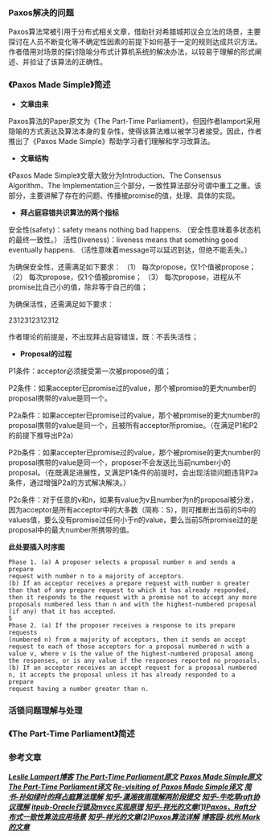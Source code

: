 ### Paxos解决的问题

Paxos算法常被引用于分布式相关文章，借助针对希腊城邦议会立法的场景，主要探讨在人员不断变化等不确定性因素的前提下如何基于一定的规则达成共识方法。作者借用对场景的探讨隐喻分布式计算机系统的解决办法，以较易于理解的形式阐述、并验证了该算法的正确性。

### 《Paxos Made Simple》简述

* **文章由来**

Paxos算法的Paper原文为《The Part-Time Parliament》，但因作者lamport采用隐喻的方式表达及算法本身的复杂性，使得该算法难以被学习者接受。因此，作者推出了《Paxos Made Simple》帮助学习者们理解和学习改算法。


* **文章结构**

《Paxos Made Simple》文章大致分为Introduction、The Consensus Algorithm、The Implementation三个部分，一致性算法部分可谓中重工之重。该部分，主要讲解了存在的问题、传播被promise的值，处理、具体的实现。


* **拜占庭容错共识算法的两个指标**

 安全性(safety)：safety means nothing bad happens.
（安全性意味着多状态机的最终一致性。）
 活性(liveness)：liveness means that something good eventually happens.
（活性意味着message可以延迟到达，但绝不能丢失。）


为确保安全性，还需满足如下要求：
（1） 每次propose，仅1个值被propose；
（2） 每次propose，仅1个值被promise；
（3） 每次propose，进程从不promise比自己小的值，除非等于自己的值；


为确保活性，还需满足如下要求：

2312312312312


作者理论的前提是，不出现拜占庭容错误，既：不丢失活性；

* **Proposal的过程**

P1条件：acceptor必须接受第一次被propose的值；

P2条件：如果accepter已promise过的value，那个被promise的更大number的proposal携带的value是同一个。

P2a条件：如果accepter已promise过的value，那个被promise的更大number的proposal携带的value是同一个，且被所有acceptor所promise。（在满足P1和P2的前提下推导出P2a）

P2b条件：如果accepter已promise过的value，那个被promise的更大number的proposal携带的value是同一个，proposer不会发送比当前number小的proposal。（在既满足进展性，又满足P1条件的前提时，会出现活锁问题违背P2a条件，通过增强P2a的方式解决解决。）

P2c条件：对于任意的v和n，如果有value为v且number为n的proposal被分发，因为acceptor是所有acceptor中的大多数（简称：S），则可推断出当前的S中的values值，要么没有promise过任何小于n的value，要么当前S所promise过的是proposal中的最大number所携带的值。


**此处要插入时序图**




```
Phase 1. (a) A proposer selects a proposal number n and sends a prepare
request with number n to a majority of acceptors.
(b) If an acceptor receives a prepare request with number n greater
than that of any prepare request to which it has already responded,
then it responds to the request with a promise not to accept any more
proposals numbered less than n and with the highest-numbered proposal (if any) that it has accepted.
5
Phase 2. (a) If the proposer receives a response to its prepare requests
(numbered n) from a majority of acceptors, then it sends an accept
request to each of those acceptors for a proposal numbered n with a
value v, where v is the value of the highest-numbered proposal among
the responses, or is any value if the responses reported no proposals.
(b) If an acceptor receives an accept request for a proposal numbered
n, it accepts the proposal unless it has already responded to a prepare
request having a number greater than n.
```


### 活锁问题理解与处理


### 《The Part-Time Parliament》简述





### 参考文章

[***Leslie Lamport博客***](http://lamport.azurewebsites.net/pubs/pubs.html)
[***The Part-Time Parliament原文***](https://courses.cs.washington.edu/courses/csep590/04wi/papers/lamport-part-time-parliament.pdf)
[***Paxos Made Simple原文***](https://lamport.azurewebsites.net/pubs/paxos-simple.pdf)
[***The Part-Time Parliament译文***](https://www.cnblogs.com/hzmark/p/The_Part-Time_Parliament.html)
[***Re-visiting of Paxos Made Simple译文***](https://www.jianshu.com/p/67dd80555ba2)
[***简书-孙如绿叶的拜占庭算法理解***](https://www.jianshu.com/p/21785016f412)
[***知乎-潇湘夜雨理解两阶段提交***](https://zhuanlan.zhihu.com/p/111304281)
[***知乎-牛吃草raft协议理解***](https://zhuanlan.zhihu.com/p/91288179)
[***itpub-Oracle行锁及mvcc实现原理***](http://blog.itpub.net/9683969/viewspace-672920/)
[***知乎-祥光的文章(1)Paxos、Raft分布式一致性算法应用场景***](https://zhuanlan.zhihu.com/p/31727291)
[***知乎-祥光的文章(2)Paxos算法详解***](https://zhuanlan.zhihu.com/p/31780743)
[***博客园-杭州.Mark的文章***](https://www.cnblogs.com/hzmark/p/The_Part-Time_Parliament.html)



